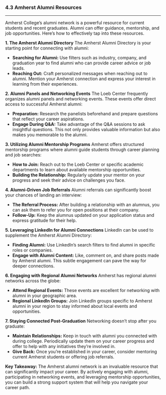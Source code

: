 ### 4.3 Amherst Alumni Resources

---

Amherst College’s alumni network is a powerful resource for current students and recent graduates. Alumni can offer guidance, mentorship, and job opportunities. Here’s how to effectively tap into these resources.

**1. The Amherst Alumni Directory**
The Amherst Alumni Directory is your starting point for connecting with alumni:
- **Searching for Alumni:** Use filters such as industry, company, and graduation year to find alumni who can provide career advice or job leads.
- **Reaching Out:** Craft personalized messages when reaching out to alumni. Mention your Amherst connection and express your interest in learning from their experiences.

**2. Alumni Panels and Networking Events**
The Loeb Center frequently organizes alumni panels and networking events. These events offer direct access to successful Amherst alumni:
- **Preparation:** Research the panelists beforehand and prepare questions that reflect your career aspirations.
- **Engage During Q&A:** Take advantage of the Q&A sessions to ask insightful questions. This not only provides valuable information but also makes you memorable to the alumni.

**3. Utilizing Alumni Mentorship Programs**
Amherst offers structured mentorship programs where alumni guide students through career planning and job searches:
- **How to Join:** Reach out to the Loeb Center or specific academic departments to learn about available mentorship opportunities.
- **Building the Relationship:** Regularly update your mentor on your progress and seek their advice on challenges you face.

**4. Alumni-Driven Job Referrals**
Alumni referrals can significantly boost your chances of landing an interview:
- **The Referral Process:** After building a relationship with an alumnus, you can ask them to refer you for open positions at their company.
- **Follow-Up:** Keep the alumnus updated on your application status and express gratitude for their help.

**5. Leveraging LinkedIn for Alumni Connections**
LinkedIn can be used to supplement the Amherst Alumni Directory:
- **Finding Alumni:** Use LinkedIn’s search filters to find alumni in specific roles or companies.
- **Engage with Alumni Content:** Like, comment on, and share posts made by Amherst alumni. This subtle engagement can pave the way for deeper connections.

**6. Engaging with Regional Alumni Networks**
Amherst has regional alumni networks across the globe:
- **Attend Regional Events:** These events are excellent for networking with alumni in your geographic area.
- **Regional LinkedIn Groups:** Join LinkedIn groups specific to Amherst alumni in your region to stay informed about local events and opportunities.

**7. Staying Connected Post-Graduation**
Networking doesn’t stop after you graduate:
- **Maintain Relationships:** Keep in touch with alumni you connected with during college. Periodically update them on your career progress and offer to help with any initiatives they’re involved in.
- **Give Back:** Once you’re established in your career, consider mentoring current Amherst students or offering job referrals.

**Key Takeaway:**
The Amherst alumni network is an invaluable resource that can significantly impact your career. By actively engaging with alumni, participating in networking events, and leveraging mentorship opportunities, you can build a strong support system that will help you navigate your career path.